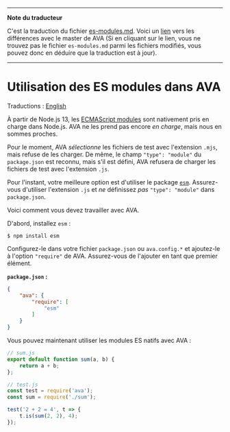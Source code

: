 ___
**Note du traducteur**

C'est la traduction du fichier [es-modules.md](https://github.com/avajs/ava/blob/main/docs/recipes/es-modules.md). Voici un [lien](https://github.com/avajs/ava/compare/8fa28254dbebef32cbde05c0c9a49061d0ef82f8...main#diff-1da5d6bfe1c97b416498e18caafe90fc) vers les différences avec le master de AVA (Si en cliquant sur le lien, vous ne trouvez pas le fichier `es-modules.md` parmi les fichiers modifiés, vous pouvez donc en déduire que la traduction est à jour).
___
# Utilisation des ES modules dans AVA

Traductions : [English](https://github.com/avajs/ava/raw/main/docs/recipes/es-modules.md)

À partir de Node.js 13, les [ECMAScript modules](https://nodejs.org/docs/latest/api/esm.html#esm_introduction) sont nativement pris en charge dans Node.js. AVA ne les prend pas encore *en charge*, mais nous en sommes proches.

Pour le moment, AVA *sélectionne* les fichiers de test avec l'extension `.mjs`, mais refuse de les charger. De même, le champ `"type": "module"` du `package.json` est reconnu, mais s'il est défini, AVA refusera de charger les fichiers de test avec l'extension `.js`.

Pour l'instant, votre meilleure option est d'utiliser le package [`esm`](https://github.com/standard-things/esm). Assurez-vous d'utiliser l'extension `.js` et *ne* définissez *pas* `"type": "module"` dans `package.json`.

Voici comment vous devez travailler avec AVA.

D'abord, installez `esm` :

```
$ npm install esm
```

Configurez-le dans votre fichier `package.json` ou `ava.config.*` et ajoutez-le à l'option `"require"` de AVA. Assurez-vous de l'ajouter en tant que premier élément.

**`package.json` :**

```json
{
	"ava": {
		"require": [
			"esm"
		]
	}
}
```

Vous pouvez maintenant utiliser les modules ES natifs avec AVA :

```js
// sum.js
export default function sum(a, b) {
	return a + b;
};
```

```js
// test.js
const test = require('ava');
const sum = require('./sum');

test('2 + 2 = 4', t => {
	t.is(sum(2, 2), 4);
});
```
